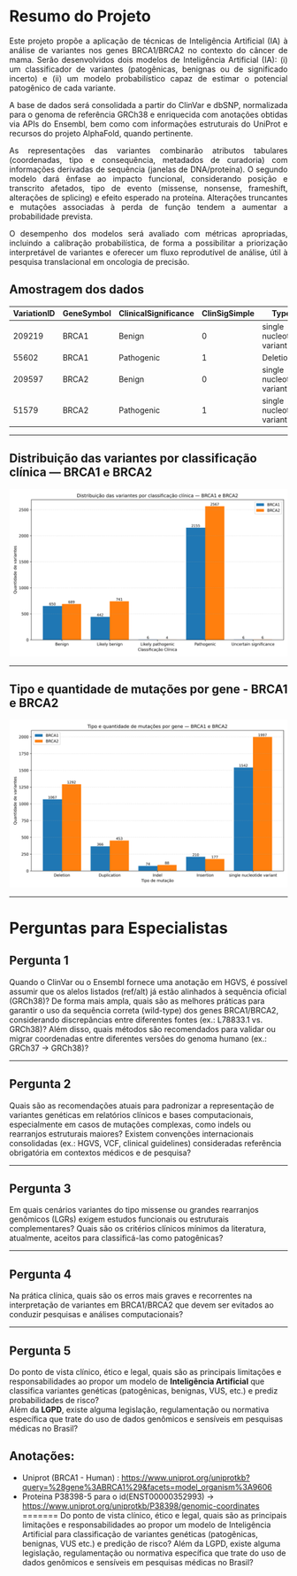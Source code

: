 # Resumo do Projeto

<div align="justify">

Este projeto propõe a aplicação de técnicas de Inteligência Artificial (IA) à análise de variantes nos genes BRCA1/BRCA2 no contexto do câncer de mama. Serão desenvolvidos dois modelos de Inteligência Artificial (IA): (i) um classificador de variantes (patogênicas, benignas ou de significado incerto) e (ii) um modelo probabilístico capaz de estimar o potencial patogênico de cada variante. 
 
A base de dados será consolidada a partir do ClinVar e dbSNP, normalizada para o genoma de referência GRCh38 e enriquecida com anotações obtidas via APIs do Ensembl, bem como com informações estruturais do UniProt e recursos do projeto AlphaFold, quando pertinente. 
 
As representações das variantes combinarão atributos tabulares (coordenadas, tipo e consequência, metadados de curadoria) com informações derivadas de sequência (janelas de DNA/proteína). O segundo modelo dará ênfase ao impacto funcional, considerando posição e transcrito afetados, tipo de evento (missense, nonsense, frameshift, alterações de splicing) e efeito esperado na proteína. Alterações truncantes e mutações associadas à perda de função tendem a aumentar a probabilidade prevista. 
 
O desempenho dos modelos será avaliado com métricas apropriadas, incluindo a calibração probabilística, de forma a possibilitar a priorização interpretável de variantes e oferecer um fluxo reprodutível de análise, útil à pesquisa translacional em oncologia de precisão.

</div>

## Amostragem dos dados

| VariationID | GeneSymbol | ClinicalSignificance | ClinSigSimple | Type                       | Origin           | Assembly | Chromosome |   Start   |   Stop    |
|-------------|------------|----------------------|---------------|----------------------------|-----------------|----------|------------|-----------|-----------|
| 209219      | BRCA1      | Benign               | 0             | single nucleotide variant  | germline        | GRCh38   | 17         | 43039471  | 43039471  |
| 55602       | BRCA1      | Pathogenic           | 1             | Deletion                   | germline        | GRCh38   | 17         | 43045706  | 43045767  |
| 209597      | BRCA2      | Benign               | 0             | single nucleotide variant  | germline        | GRCh38   | 13         | 32314943  | 32314943  |
| 51579       | BRCA2      | Pathogenic           | 1             | single nucleotide variant  | germline;unknown| GRCh38   | 13         | 32316463  | 32316463  |

---

## Distribuição das variantes por classificação clínica — BRCA1 e BRCA2

![Gráfico de Distribuição das variantes por classificação clinica](./images/classifications_brca_bars.png)

---

## Tipo e quantidade de mutações por gene - BRCA1 e BRCA2

![Tipo e quantidade de mutações por gene](./images/mutation_types_brca_bars.png)

---

# Perguntas para Especialistas

## Pergunta 1

Quando o ClinVar ou o Ensembl fornece uma anotação em HGVS, é possível assumir que os alelos listados (ref/alt) já estão alinhados à sequência oficial (GRCh38)? De forma mais ampla, quais são as melhores práticas para garantir o uso da sequência correta (wild-type) dos genes BRCA1/BRCA2, considerando discrepâncias entre diferentes fontes (ex.: L78833.1 vs. GRCh38)? Além disso, quais métodos são recomendados para validar ou migrar coordenadas entre diferentes versões do genoma humano (ex.: GRCh37 → GRCh38)?

---

## Pergunta 2
Quais são as recomendações atuais para padronizar a representação de variantes genéticas em relatórios clínicos e bases computacionais, especialmente em casos de mutações complexas, como indels ou rearranjos estruturais maiores? Existem convenções internacionais consolidadas (ex.: HGVS, VCF, clinical guidelines) consideradas referência obrigatória em contextos médicos e de pesquisa?

---

## Pergunta 3
Em quais cenários variantes do tipo missense ou grandes rearranjos genômicos (LGRs) exigem estudos funcionais ou estruturais complementares? Quais são os critérios clínicos mínimos da literatura, atualmente, aceitos para classificá-las como patogênicas?

---

## Pergunta 4
Na prática clínica, quais são os erros mais graves e recorrentes na interpretação de variantes em BRCA1/BRCA2 que devem ser evitados ao conduzir pesquisas e análises computacionais?

---

## Pergunta 5
Do ponto de vista clínico, ético e legal, quais são as principais limitações e responsabilidades ao propor um modelo de **Inteligência Artificial** que classifica variantes genéticas (patogênicas, benignas, VUS, etc.) e prediz probabilidades de risco?  
Além da **LGPD**, existe alguma legislação, regulamentação ou normativa específica que trate do uso de dados genômicos e sensíveis em pesquisas médicas no Brasil?


## Anotações:

- Uniprot (BRCA1 - Human) : https://www.uniprot.org/uniprotkb?query=%28gene%3ABRCA1%29&facets=model_organism%3A9606
- Proteina P38398-5 para o id(ENST00000352993) -> https://www.uniprot.org/uniprotkb/P38398/genomic-coordinates
=======
Do ponto de vista clínico, ético e legal, quais são as principais limitações e responsabilidades ao propor um modelo de Inteligência Artificial para classificação de variantes genéticas (patogênicas, benignas, VUS etc.) e predição de risco? Além da LGPD, existe alguma legislação, regulamentação ou normativa específica que trate do uso de dados genômicos e sensíveis em pesquisas médicas no Brasil?